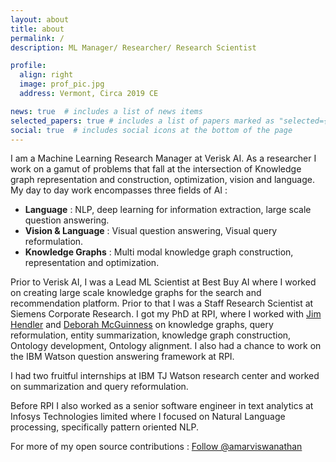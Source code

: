 ```yaml
---
layout: about
title: about
permalink: /
description: ML Manager/ Researcher/ Research Scientist

profile:
  align: right
  image: prof_pic.jpg
  address: Vermont, Circa 2019 CE

news: true  # includes a list of news items
selected_papers: true # includes a list of papers marked as "selected={true}"
social: true  # includes social icons at the bottom of the page
---
```


I am a Machine Learning Research Manager at Verisk AI. As a researcher I work on a gamut of problems that fall at the intersection of Knowledge graph representation and construction, optimization, vision and language. My day to day work encompasses three fields of AI :

* **Language** : NLP, deep learning for information extraction, large scale question answering.
* **Vision & Language** : Visual question answering, Visual query reformulation.
* **Knowledge Graphs** : Multi modal knowledge graph construction, representation and optimization.

Prior to Verisk AI, I was a Lead ML Scientist at Best Buy AI where I worked on creating large scale knowledge graphs for the search and recommendation platform. Prior to that I was a Staff Research Scientist at Siemens Corporate Research. I got my PhD at RPI, where I worked with [Jim Hendler](https://www.cs.rpi.edu/~hendler/) and [Deborah McGuinness](https://en.wikipedia.org/wiki/Deborah_McGuinness) on knowledge graphs, query reformulation, entity summarization, knowledge graph construction, Ontology development, Ontology alignment. I also had a chance to work on the IBM Watson question answering framework at RPI.

I had two fruitful internships at IBM TJ Watson research center and worked on summarization and query reformulation.

Before RPI I also worked as a senior software engineer in text analytics at Infosys Technologies limited where I focused on Natural Language processing, specifically pattern oriented NLP.

For more of my open source contributions :   <a class="github-button" href="https://github.com/amarviswanathan" data-show-count="true" aria-label="Follow on github"> Follow @amarviswanathan</a>
